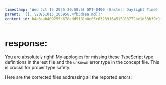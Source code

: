 ```yaml
---
timestamp: 'Wed Oct 15 2025 20:59:58 GMT-0400 (Eastern Daylight Time)'
parent: '[[..\20251015_205958.4fb5daea.md]]'
content_id: b4a6eab409255c678edd5182b0c05c63239164515988772be1d33b39c1f83c27
---
```


# response:

You are absolutely right! My apologies for missing these TypeScript type definitions in the test file and the `unknown` error type in the concept file. This is crucial for proper type safety.

Here are the corrected files addressing all the reported errors:
